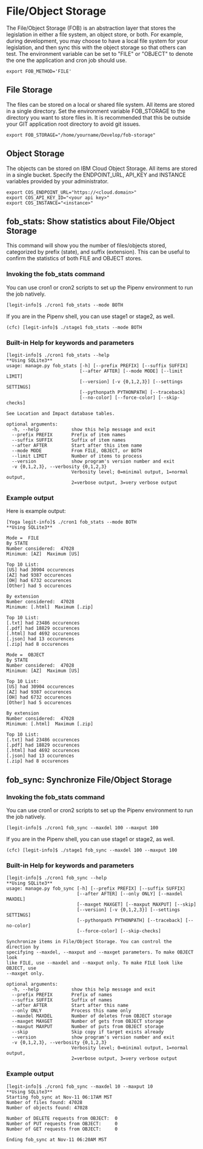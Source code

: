 # File/Object Storage

The File/Object Storage (FOB) is an abstraction layer that stores the
legislation in either a file system, an object store, or both.  For
example, during development, you may choose to have a local file system
for your legislation, and then sync this with the object storage so
that others can test.  The environment variable can be set to "FILE" or
"OBJECT" to denote the one the application and cron job should use.

```console
export FOB_METHOD='FILE'
```

## File Storage

The files can be stored on a local or shared file system.  All items
are stored in a single directory.  Set the environment variable FOB_STORAGE 
to the directory you want to store files in.  It is recommended that this be 
outside your GIT application root directory to avoid git issues.

```console
export FOB_STORAGE="/home/yourname/Develop/fob-storage"
```

## Object Storage

The objects can be stored on IBM Cloud Object Storage.  All items are
stored in a single bucket.  Specify the ENDPOINT_URL, API_KEY and INSTANCE
variables provided by your administrator.


```console
export COS_ENDPOINT_URL="https://<cloud.domain>"
export COS_API_KEY_ID="<your api key>"
export COS_INSTANCE="<instance>"
```

## fob_stats: Show statistics about File/Object Storage

This command will show you the number of files/objects stored, categorized
by prefix (state), and suffix (extension).  This can be useful to confirm
the statistics of both FILE and OBJECT stores.

### Invoking the fob_stats command

You can use cron1 or cron2 scripts to set up the Pipenv environment
to run the job natively.
```console
[legit-info]$ ./cron1 fob_stats --mode BOTH
```

If you are in the Pipenv shell, you can use stage1 or stage2, as well.

```console
(cfc) [legit-info]$ ./stage1 fob_stats --mode BOTH
```


### Built-in Help for keywords and parameters

```console
[legit-info]$ ./cron1 fob_stats --help
**Using SQLite3**
usage: manage.py fob_stats [-h] [--prefix PREFIX] [--suffix SUFFIX]
                           [--after AFTER] [--mode MODE] [--limit LIMIT]
                           [--version] [-v {0,1,2,3}] [--settings SETTINGS]
                           [--pythonpath PYTHONPATH] [--traceback]
                           [--no-color] [--force-color] [--skip-checks]

See Location and Impact database tables.

optional arguments:
  -h, --help            show this help message and exit
  --prefix PREFIX       Prefix of item names
  --suffix SUFFIX       Suffix of item names
  --after AFTER         Start after this item name
  --mode MODE           From FILE, OBJECT, or BOTH
  --limit LIMIT         Number of items to process
  --version             show program's version number and exit
  -v {0,1,2,3}, --verbosity {0,1,2,3}
                        Verbosity level; 0=minimal output, 1=normal output,
                        2=verbose output, 3=very verbose output
```

### Example output

Here is example output:

```console
[Yoga legit-info]$ ./cron1 fob_stats --mode BOTH
**Using SQLite3**
 
Mode =  FILE
By STATE
Number considered:  47028
Minimum: [AZ]  Maximum [US]
 
Top 10 List:
[US] had 30904 occurences
[AZ] had 9387 occurences
[OH] had 6732 occurences
[Other] had 5 occurences
 
By extension
Number considered:  47028
Minimum: [.html]  Maximum [.zip]
 
Top 10 List:
[.txt] had 23486 occurences
[.pdf] had 18829 occurences
[.html] had 4692 occurences
[.json] had 13 occurences
[.zip] had 8 occurences

Mode =  OBJECT
By STATE
Number considered:  47028
Minimum: [AZ]  Maximum [US]
 
Top 10 List:
[US] had 30904 occurences
[AZ] had 9387 occurences
[OH] had 6732 occurences
[Other] had 5 occurences
 
By extension
Number considered:  47028
Minimum: [.html]  Maximum [.zip]
 
Top 10 List:
[.txt] had 23486 occurences
[.pdf] had 18829 occurences
[.html] had 4692 occurences
[.json] had 13 occurences
[.zip] had 8 occurences
```


## fob_sync: Synchronize File/Object Storage

### Invoking the fob_stats command

You can use cron1 or cron2 scripts to set up the Pipenv environment
to run the job natively.
```console
[legit-info]$ ./cron1 fob_sync --maxdel 100 --maxput 100
```

If you are in the Pipenv shell, you can use stage1 or stage2, as well.

```console
(cfc) [legit-info]$ ./stage1 fob_sync --maxdel 100 --maxput 100
```

### Built-in Help for keywords and parameters

```console
[legit-info]$ ./cron1 fob_sync --help
**Using SQLite3**
usage: manage.py fob_sync [-h] [--prefix PREFIX] [--suffix SUFFIX]
                          [--after AFTER] [--only ONLY] [--maxdel MAXDEL]
                          [--maxget MAXGET] [--maxput MAXPUT] [--skip]
                          [--version] [-v {0,1,2,3}] [--settings SETTINGS]
                          [--pythonpath PYTHONPATH] [--traceback] [--no-color]
                          [--force-color] [--skip-checks]

Synchronize items in File/Object Storage. You can control the direction by
specifying --maxdel, --maxput and --maxget parameters. To make OBJECT look
like FILE, use --maxdel and --maxput only. To make FILE look like OBJECT, use
--maxget only.

optional arguments:
  -h, --help            show this help message and exit
  --prefix PREFIX       Prefix of names
  --suffix SUFFIX       Suffix of names
  --after AFTER         Start after this name
  --only ONLY           Process this name only
  --maxdel MAXDEL       Number of deletes from OBJECT storage
  --maxget MAXGET       Number of gets from OBJECT storage
  --maxput MAXPUT       Number of puts from OBJECT storage
  --skip                Skip copy if target exists already
  --version             show program's version number and exit
  -v {0,1,2,3}, --verbosity {0,1,2,3}
                        Verbosity level; 0=minimal output, 1=normal output,
                        2=verbose output, 3=very verbose output
```


### Example output

``` console
[legit-info]$ ./cron1 fob_sync --maxdel 10 --maxput 10
**Using SQLite3**
Starting fob_sync at Nov-11 06:17AM MST
Number of files found: 47028
Number of objects found: 47028

Number of DELETE requests from OBJECT:  0
Number of PUT requests from OBJECT:     0
Number of GET requests from OBJECT:     0
 
Ending fob_sync at Nov-11 06:20AM MST
```

